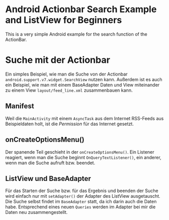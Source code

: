 # Android Actionbar Search Example and ListView for Beginners

This is a very simple Android example for the search function of the ActionBar.

# Suche mit der Actionbar

Ein simples Beispiel, wie man die Suche von der Actionbar `android.support.v7.widget.SearchView` nutzen kann.
Außerdem ist es auch ein Beispiel, wie man mit einem BaseAdapter Daten und View miteinander zu einem
View `layout/feed_line.xml` zusammenbauen kann.

## Manifest

Weil die `MainActivity` mit einem `AsyncTask` aus dem Internet RSS-Feeds aus
Beispieldaten holt, ist die *Permission* für das Internet gesetzt.

## onCreateOptionsMenu()

Der spanende Teil geschieht in der `onCreateOptionsMenu()`. Ein Listener reagiert, wenn man
die Suche beginnt `OnQueryTextListener()`, ein anderer, wenn man die Suche aufruft bzw. beendet.

## ListView und BaseAdapter

Für das Starten der Suche bzw. für das Ergebnis und beenden der Suche wird einfach nur
mit `setAdapter()` der Adapter des ListView ausgetauscht. Die Suche selbst findet im `BaseAdapter`
statt, da ich darin auch die Daten habe. Entsprechend eines neuen `Queries` werden
im Adapter bei mir die Daten neu zusammengestellt.
